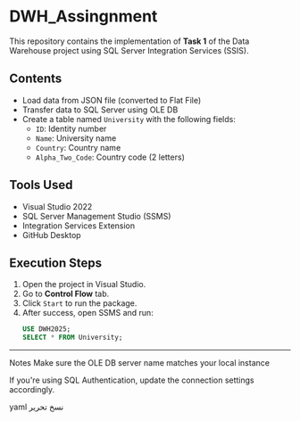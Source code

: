 # DWH_Assingnment

This repository contains the implementation of **Task 1** of the Data Warehouse project using SQL Server Integration Services (SSIS).

## Contents

- Load data from JSON file (converted to Flat File)
- Transfer data to SQL Server using OLE DB
- Create a table named `University` with the following fields:
  - `ID`: Identity number
  - `Name`: University name
  - `Country`: Country name
  - `Alpha_Two_Code`: Country code (2 letters)

## Tools Used

- Visual Studio 2022
- SQL Server Management Studio (SSMS)
- Integration Services Extension
- GitHub Desktop

## Execution Steps

1. Open the project in Visual Studio.
2. Go to **Control Flow** tab.
3. Click `Start` to run the package.
4. After success, open SSMS and run:
   ```sql
   USE DWH2025;
   SELECT * FROM University;
____________________________________________________________________
   Notes
Make sure the OLE DB server name matches your local instance 

If you're using SQL Authentication, update the connection settings accordingly.

yaml
نسخ
تحرير


 
